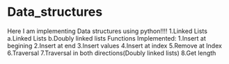 # Data_structures
Here I am implementing Data structures using python!!!!
1.Linked Lists
    a.Linked Lists
    b.Doubly linked lists
        Functions Implemented:
            1.Insert at begining
            2.Insert at end
            3.Insert values
            4.Insert at index
            5.Remove at Index
            6.Traversal
            7.Traversal in both directions(Doubly linked lists)
            8.Get length
